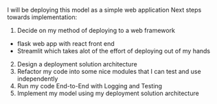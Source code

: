 I will be deploying this model as a simple web application
Next steps towards implementation:
 1) Decide on my method of deploying to a web framework
  - flask web app with react front end
  - Streamlit which takes alot of the effort of deploying out of my hands
 2) Design a deployment solution architecture
 3) Refactor my code into some nice modules that I can test and use independently
 4) Run my code End-to-End with Logging and Testing
 5) Implement my model using my deployment solution architecture
